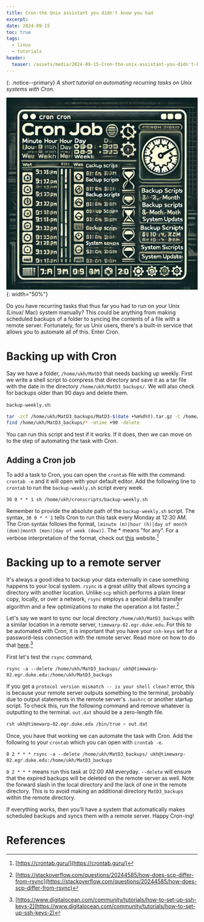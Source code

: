 ```yaml
---
title: Cron-the Unix assistant you didn't know you had
excerpt: 
date: 2024-09-15
toc: true
tags:
  - linux
  - tutorials
header:
  teaser: /assets/media/2024-09-15-Cron-the-unix-assistant-you-didn't-know-you-had/2024-09-15-Cron-the-unix-assistant-you-didn't-know-you-had-20240915122634371.png
---
```

{: .notice--primary}
*A short tutorial on automating recurring tasks on Unix systems with Cron.*

![2024-09-15-Cron-the-unix-assistant-you-didn't-know-you-had-20240915122634371](/assets/media/2024-09-15-Cron-the-unix-assistant-you-didn't-know-you-had/2024-09-15-Cron-the-unix-assistant-you-didn't-know-you-had-20240915122634371.png){: width="50%"}

Do you have recurring tasks that thus far you had to run on your Unix (Linux/ Mac) system manually? This could be anything from making scheduled backups of a folder to syncing the contents of a file with a remote server. Fortunately, for us Unix users, there's a built-in service that allows you to automate all of this. Enter Cron.

#  Backing up with Cron 

Say we have a folder, `/home/ukh/MatD3` that needs backing up weekly. First we write a shell script to compress that directory and save it as a tar file with the date in the directory `/home/ukh/MatD3_backups/`. We will also check  for backups older than 90 days and delete them.

`backup-weekly.sh`:
```bash
tar -zcf /home/ukh/MatD3_backups/MatD3-$(date +%m%d%Y).tar.gz -C /home/ukh MatD3
find /home/ukh/MatD3_backups/* -mtime +90 -delete
```

You can run this script and test if it works. If it does, then we can move on to the step of automating the task with Cron.

## Adding a Cron job

To add a task to Cron, you can open the `crontab` file with the command: `crontab -e` and it will open with your default editor.
Add the following line to `crontab` to run the `backup-weekly.sh` script every week.

```shell
30 0 * * 1 sh /home/ukh/cronscripts/backup-weekly.sh
```

Remember to provide the absolute path of the `backup-weekly.sh` script. The syntax, `30 0 * * 1` tells Cron to run this task every Monday at 12:30 AM. The Cron syntax follows the format, `[minute (m)|hour (h)|day of month (dom)|month (mon)|day of week (dow)]`. The \* means "for any". For a verbose interpretation of the format, check out [this](https://crontab.guru) website.[^1]  

# Backing up to a remote server

It's always a good idea to backup your data externally in case something happens to your local system. `rsync` is a great utility that allows syncing a directory with another location. Unlike `scp` which performs a plain linear copy, locally, or over a network, `rsync` employs a special delta transfer algorithm and a few optimizations to make the operation a lot faster.[^2]

Let's say we want to sync our local directory `/home/ukh/MatD3_backups` with a similar location in a remote server, `timewarp-02.egr.duke.edu`. For this to be automated with Cron, it is important that you have your `ssh-keys` set for a password-less connection with the remote server. Read more on how to do that [here](https://www.digitalocean.com/community/tutorials/how-to-set-up-ssh-keys-2).[^3]  

First let's test the `rsync` command, 

```shell
rsync -a --delete /home/ukh/MatD3_backups/ ukh@timewarp-02.egr.duke.edu:/home/ukh/MatD3_backups
```

If you get a `protocol version mismatch -- is your shell clean?` error, this is because your remote server outputs something to the terminal, probably due to output statements in the remote server's `.bashrc` or another startup script. To check this, run the following command and remove whatever is outputting to the terminal. `out.dat` should be a zero-length file.

```bash
rsh ukh@timewarp-02.egr.duke.edu /bin/true > out.dat
```

Once, you have that working we can automate the task with Cron. Add the following to your `crontab` which you can open with `crontab -e`.

```shell
0 2 * * * rsync -a --delete /home/ukh/MatD3_backups/ ukh@timewarp-02.egr.duke.edu:/home/ukh/MatD3_backups
```

`0 2 * * *` means run this task at 02:00 AM everyday. `--delete` will ensure that the expired backups will be deleted on the remote server as well. Note the forward slash in the local directory and the lack of one in the remote directory. This is to avoid making an additional directory `MatD3_backups` within the remote directory.  

If everything works, then you'll have a system that automatically makes scheduled backups and syncs them with a remote server. 
Happy Cron-ing!
# References

[^1]: [https://crontab.guru/](https://crontab.guru/) 
[^2]: [https://stackoverflow.com/questions/20244585/how-does-scp-differ-from-rsync](https://stackoverflow.com/questions/20244585/how-does-scp-differ-from-rsync)
[^3]: [https://www.digitalocean.com/community/tutorials/how-to-set-up-ssh-keys-2](https://www.digitalocean.com/community/tutorials/how-to-set-up-ssh-keys-2)
